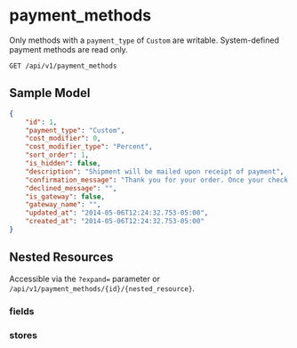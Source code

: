 payment_methods
===============

Only methods with a `payment_type` of `Custom` are writable. System-defined payment methods are read only.

```shell
GET /api/v1/payment_methods
```

Sample Model
------------

```json
{
	"id": 1,
	"payment_type": "Custom",
	"cost_modifier": 0,
	"cost_modifier_type": "Percent",
	"sort_order": 1,
	"is_hidden": false,
	"description": "Shipment will be mailed upon receipt of payment",
	"confirmation_message": "Thank you for your order. Once your check has posted, your shipment will be mailed.",
	"declined_message": "",
	"is_gateway": false,
	"gateway_name": "",
	"updated_at": "2014-05-06T12:24:32.753-05:00",
	"created_at": "2014-05-06T12:24:32.753-05:00"
}
```

Nested Resources
----------------

Accessible via the `?expand=` parameter or `/api/v1/payment_methods/{id}/{nested_resource}`.

### fields

### stores